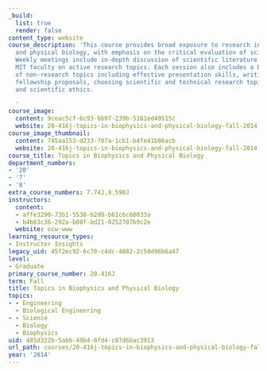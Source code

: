 ```yaml
---
_build:
  list: true
  render: false
content_type: website
course_description: 'This course provides broad exposure to research in biophysics
  and physical biology, with emphasis on the critical evaluation of scientific literature.
  Weekly meetings include in-depth discussion of scientific literature led by various
  MIT faculty on active research topics. Each session also includes a brief discussion
  of non-research topics including effective presentation skills, writing papers and
  fellowship proposals, choosing scientific and technical research topics, time management,
  and scientific ethics.

  '
course_image:
  content: 9ceac5cf-6c93-6b97-239b-5161ed49515c
  website: 20-416j-topics-in-biophysics-and-physical-biology-fall-2014
course_image_thumbnail:
  content: 745aa153-d233-707a-1cb1-b4fe41b86acb
  website: 20-416j-topics-in-biophysics-and-physical-biology-fall-2014
course_title: Topics in Biophysics and Physical Biology
department_numbers:
- '20'
- '7'
- '8'
extra_course_numbers: 7.74J,8.590J
instructors:
  content:
  - affe3290-73b1-5538-b2d0-b61c6c60033a
  - b4b63c36-292a-b08f-bd21-0252707b9c2e
  website: ocw-www
learning_resource_types:
- Instructor Insights
legacy_uid: 45f2ec92-6c70-c4dc-4882-2c50d96b6a47
level:
- Graduate
primary_course_number: 20.416J
term: Fall
title: Topics in Biophysics and Physical Biology
topics:
- - Engineering
  - Biological Engineering
- - Science
  - Biology
  - Biophysics
uid: 485d322b-5ab6-49b4-8fd4-c87d6bac3913
url_path: courses/20-416j-topics-in-biophysics-and-physical-biology-fall-2014
year: '2014'
---
```

